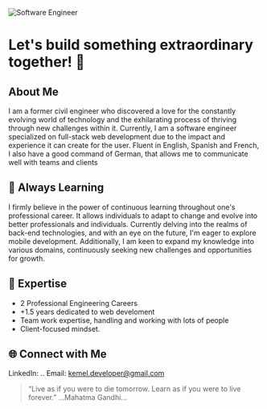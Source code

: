 ![Software Engineer](https://media.licdn.com/dms/image/D4E16AQF8Ak8EdmacKw/profile-displaybackgroundimage-shrink_350_1400/0/1706478579648?e=1712188800&v=beta&t=cB8QmMc3Mjl_I0O6ZuRYfBG96OA4Gb8ErzzSb2M0dDk)

# Let's build something extraordinary together! 🚀

## About Me

I am a former civil engineer who discovered a love for the constantly evolving world of technology and the exhilarating process of thriving through new challenges within it.
Currently, I am a software engineer specialized on full-stack web development due to the impact and experience it can create for the user.
Fluent in English, Spanish and French, I also have a good command of German, that allows me to communicate well with teams and clients

## 🌱 Always Learning

I firmly believe in the power of continuous learning throughout one's professional career. It allows individuals to adapt to change and evolve into better professionals and individuals. Currently delving into the realms of back-end technologies, and with an eye on the future, I'm eager to explore mobile development. Additionally, I am keen to expand my knowledge into various domains, continuously seeking new challenges and opportunities for growth.

## 🚀 Expertise 

- 2 Professional Engineering Careers
- +1.5 years dedicated to web develoment
- Team work expertise, handling and working with lots of people
- Client-focused mindset.

## 🌐 Connect with Me
LinkedIn: ..
Email: kemel.developer@gmail.com

> “Live as if you were to die tomorrow.
> Learn as if you were to live forever.”
> ...Mahatma Gandhi...
